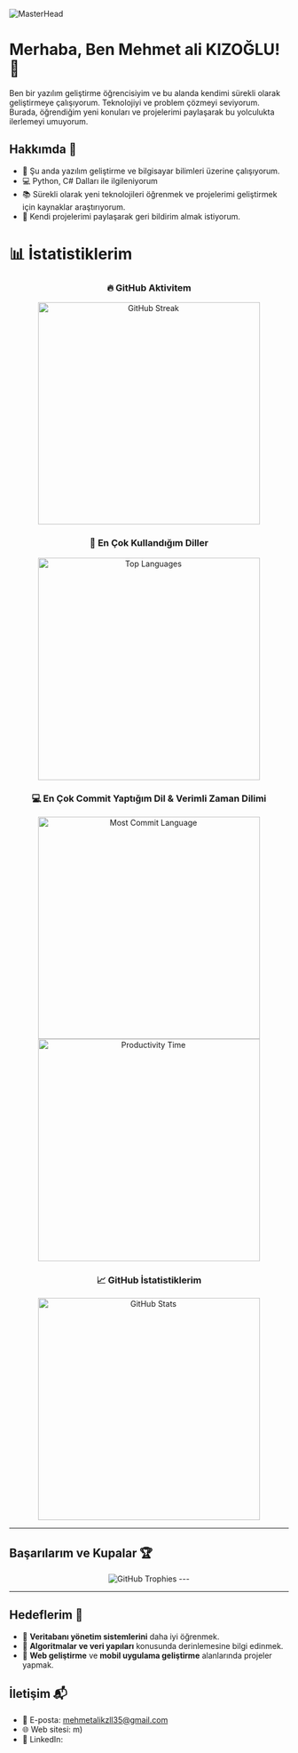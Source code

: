 ![MasterHead](https://media.licdn.com/dms/image/v2/D4E16AQH_hyFPdfjYQQ/profile-displaybackgroundimage-shrink_350_1400/profile-displaybackgroundimage-shrink_350_1400/0/1739121893795?e=1744848000&v=beta&t=PR08v2YU--FzogZ7-zXdtaFFHzVAeJ2ulNUX5IVXTM8)

# Merhaba, Ben Mehmet ali KIZOĞLU! 👋

Ben bir yazılım geliştirme öğrencisiyim ve bu alanda kendimi sürekli olarak geliştirmeye çalışıyorum. Teknolojiyi ve problem çözmeyi seviyorum. Burada, öğrendiğim yeni konuları ve projelerimi paylaşarak bu yolculukta ilerlemeyi umuyorum.

## Hakkımda 🚀

- 🌱 Şu anda yazılım geliştirme ve bilgisayar bilimleri üzerine çalışıyorum.
- 💻 Python, C# Dalları ile ilgileniyorum
- 📚 Sürekli olarak yeni teknolojileri öğrenmek ve projelerimi geliştirmek için kaynaklar araştırıyorum.
- 📝 Kendi projelerimi paylaşarak geri bildirim almak istiyorum.


# 📊 İstatistiklerim

<div align="center">

### 🔥 GitHub Aktivitem  
<img src="https://github-readme-streak-stats.herokuapp.com/?user=mehmetkzlldev&theme=dark&background=000000" alt="GitHub Streak" width="400" />

### 🚀 En Çok Kullandığım Diller  
<img src="https://github-readme-stats.vercel.app/api/top-langs/?username=mehmetkzlldev&layout=compact&theme=radical" alt="Top Languages" width="400" />

### 💻 En Çok Commit Yaptığım Dil & Verimli Zaman Dilimi  
<img src="https://github-profile-summary-cards.vercel.app/api/cards/most-commit-language-card?username=mehmetkzlldev&theme=monokai" alt="Most Commit Language" width="400" />
<img src="https://github-profile-summary-cards.vercel.app/api/cards/productive-time?username=mehmetkzlldev&theme=monokai" alt="Productivity Time" width="400" />

### 📈 GitHub İstatistiklerim  
<img src="https://github-readme-stats.vercel.app/api?username=mehmetkzlldev&show_icons=true&hide_title=true&hide=prs&count_private=true&theme=radical" alt="GitHub Stats" width="400" />

</div>


---

## Başarılarım ve Kupalar 🏆

<p align="center">
  <img src="https://github-profile-trophy.vercel.app/?username=mehmetkzlldev&theme=radical&column=7&margin-w=15&margin-h=15" alt="GitHub Trophies" />
---



---

## Hedeflerim 🎯

- 🎯 **Veritabanı yönetim sistemlerini** daha iyi öğrenmek.
- 🎯 **Algoritmalar ve veri yapıları** konusunda derinlemesine bilgi edinmek.
- 🎯 **Web geliştirme** ve **mobil uygulama geliştirme** alanlarında projeler yapmak.




## İletişim 📬

- 📧 E-posta: mehmetalikzll35@gmail.com
- 🌐 Web sitesi: m)
- 📱 LinkedIn:


